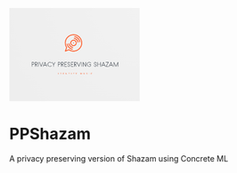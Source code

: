 ![# PPShazam](assets/logo.png)

# PPShazam
A privacy preserving version of Shazam using Concrete ML
